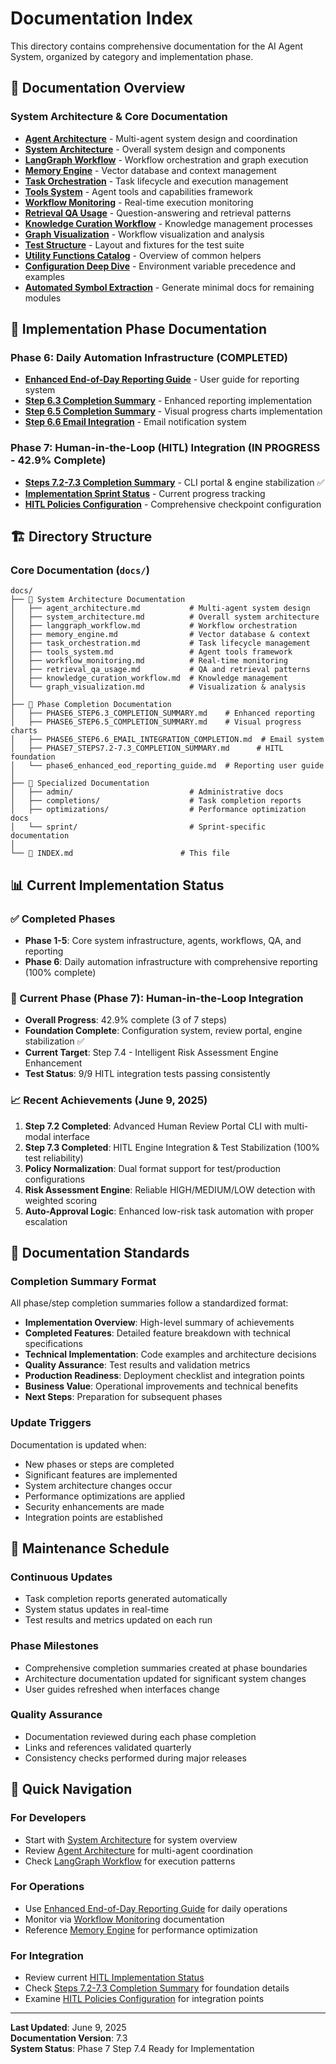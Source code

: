 # Documentation Index

This directory contains comprehensive documentation for the AI Agent System, organized by category and implementation phase.

## 📖 Documentation Overview

### System Architecture & Core Documentation
- **[Agent Architecture](agent_architecture.md)** - Multi-agent system design and coordination
- **[System Architecture](system_architecture.md)** - Overall system design and components
- **[LangGraph Workflow](langgraph_workflow.md)** - Workflow orchestration and graph execution
- **[Memory Engine](memory_engine.md)** - Vector database and context management
- **[Task Orchestration](task_orchestration.md)** - Task lifecycle and execution management
- **[Tools System](tools_system.md)** - Agent tools and capabilities framework
- **[Workflow Monitoring](workflow_monitoring.md)** - Real-time execution monitoring
- **[Retrieval QA Usage](retrieval_qa_usage.md)** - Question-answering and retrieval patterns
- **[Knowledge Curation Workflow](knowledge_curation_workflow.md)** - Knowledge management processes
- **[Graph Visualization](graph_visualization.md)** - Workflow visualization and analysis
- **[Test Structure](test_structure.md)** - Layout and fixtures for the test suite
- **[Utility Functions Catalog](utilities_catalog.md)** - Overview of common helpers
- **[Configuration Deep Dive](configuration_deep_dive.md)** - Environment variable precedence and examples
- **[Automated Symbol Extraction](automated_symbol_extraction.md)** - Generate minimal docs for remaining modules

## 🚀 Implementation Phase Documentation

### Phase 6: Daily Automation Infrastructure (COMPLETED)
- **[Enhanced End-of-Day Reporting Guide](phase6_enhanced_eod_reporting_guide.md)** - User guide for reporting system
- **[Step 6.3 Completion Summary](PHASE6_STEP6.3_COMPLETION_SUMMARY.md)** - Enhanced reporting implementation
- **[Step 6.5 Completion Summary](PHASE6_STEP6.5_COMPLETION_SUMMARY.md)** - Visual progress charts implementation
- **[Step 6.6 Email Integration](PHASE6_STEP6.6_EMAIL_INTEGRATION_COMPLETION.md)** - Email notification system

### Phase 7: Human-in-the-Loop (HITL) Integration (IN PROGRESS - 42.9% Complete)
- **[Steps 7.2-7.3 Completion Summary](PHASE7_STEPS7.2-7.3_COMPLETION_SUMMARY.md)** - CLI portal & engine stabilization ✅
- **[Implementation Sprint Status](../data/sprints/sprint_phase7_Human-in-the-Loop.txt)** - Current progress tracking
- **[HITL Policies Configuration](../config/hitl_policies.yaml)** - Comprehensive checkpoint configuration

## 🏗️ Directory Structure

### Core Documentation (`docs/`)
```
docs/
├── 📄 System Architecture Documentation
│   ├── agent_architecture.md           # Multi-agent system design
│   ├── system_architecture.md          # Overall system architecture
│   ├── langgraph_workflow.md           # Workflow orchestration
│   ├── memory_engine.md                # Vector database & context
│   ├── task_orchestration.md           # Task lifecycle management
│   ├── tools_system.md                 # Agent tools framework
│   ├── workflow_monitoring.md          # Real-time monitoring
│   ├── retrieval_qa_usage.md           # QA and retrieval patterns
│   ├── knowledge_curation_workflow.md  # Knowledge management
│   └── graph_visualization.md          # Visualization & analysis
│
├── 📁 Phase Completion Documentation
│   ├── PHASE6_STEP6.3_COMPLETION_SUMMARY.md    # Enhanced reporting
│   ├── PHASE6_STEP6.5_COMPLETION_SUMMARY.md    # Visual progress charts
│   ├── PHASE6_STEP6.6_EMAIL_INTEGRATION_COMPLETION.md  # Email system
│   ├── PHASE7_STEPS7.2-7.3_COMPLETION_SUMMARY.md      # HITL foundation
│   └── phase6_enhanced_eod_reporting_guide.md  # Reporting user guide
│
├── 📁 Specialized Documentation
│   ├── admin/                          # Administrative docs
│   ├── completions/                    # Task completion reports
│   ├── optimizations/                  # Performance optimization docs
│   └── sprint/                         # Sprint-specific documentation
│
└── 📄 INDEX.md                        # This file
```

## 📊 Current Implementation Status

### ✅ Completed Phases
- **Phase 1-5**: Core system infrastructure, agents, workflows, QA, and reporting
- **Phase 6**: Daily automation infrastructure with comprehensive reporting (100% complete)

### 🔄 Current Phase (Phase 7): Human-in-the-Loop Integration
- **Overall Progress**: 42.9% complete (3 of 7 steps)
- **Foundation Complete**: Configuration system, review portal, engine stabilization ✅
- **Current Target**: Step 7.4 - Intelligent Risk Assessment Engine Enhancement
- **Test Status**: 9/9 HITL integration tests passing consistently

### 📈 Recent Achievements (June 9, 2025)
1. **Step 7.2 Completed**: Advanced Human Review Portal CLI with multi-modal interface
2. **Step 7.3 Completed**: HITL Engine Integration & Test Stabilization (100% test reliability)
3. **Policy Normalization**: Dual format support for test/production configurations
4. **Risk Assessment Engine**: Reliable HIGH/MEDIUM/LOW detection with weighted scoring
5. **Auto-Approval Logic**: Enhanced low-risk task automation with proper escalation

## 📝 Documentation Standards

### Completion Summary Format
All phase/step completion summaries follow a standardized format:
- **Implementation Overview**: High-level summary of achievements
- **Completed Features**: Detailed feature breakdown with technical specifications
- **Technical Implementation**: Code examples and architecture decisions
- **Quality Assurance**: Test results and validation metrics
- **Production Readiness**: Deployment checklist and integration points
- **Business Value**: Operational improvements and technical benefits
- **Next Steps**: Preparation for subsequent phases

### Update Triggers
Documentation is updated when:
- New phases or steps are completed
- Significant features are implemented
- System architecture changes occur
- Performance optimizations are applied
- Security enhancements are made
- Integration points are established

## 🔄 Maintenance Schedule

### Continuous Updates
- Task completion reports generated automatically
- System status updates in real-time
- Test results and metrics updated on each run

### Phase Milestones
- Comprehensive completion summaries created at phase boundaries
- Architecture documentation updated for significant system changes
- User guides refreshed when interfaces change

### Quality Assurance
- Documentation reviewed during each phase completion
- Links and references validated quarterly
- Consistency checks performed during major releases

## 🎯 Quick Navigation

### For Developers
- Start with [System Architecture](system_architecture.md) for system overview
- Review [Agent Architecture](agent_architecture.md) for multi-agent coordination
- Check [LangGraph Workflow](langgraph_workflow.md) for execution patterns

### For Operations
- Use [Enhanced End-of-Day Reporting Guide](phase6_enhanced_eod_reporting_guide.md) for daily operations
- Monitor via [Workflow Monitoring](workflow_monitoring.md) documentation
- Reference [Memory Engine](memory_engine.md) for performance optimization

### For Integration
- Review current [HITL Implementation Status](../data/sprints/sprint_phase7_Human-in-the-Loop.txt)
- Check [Steps 7.2-7.3 Completion Summary](PHASE7_STEPS7.2-7.3_COMPLETION_SUMMARY.md) for foundation details
- Examine [HITL Policies Configuration](../config/hitl_policies.yaml) for integration points

---

**Last Updated**: June 9, 2025  
**Documentation Version**: 7.3  
**System Status**: Phase 7 Step 7.4 Ready for Implementation
